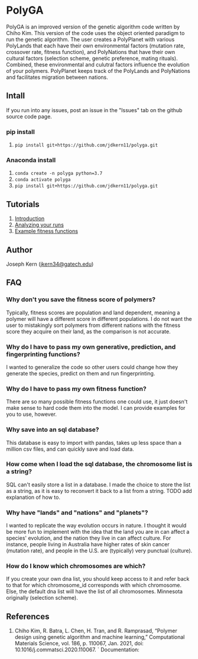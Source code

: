 # PolyGA
PolyGA is an improved version of the genetic algorithm code written by
Chiho Kim. This version of the code uses the object oriented paradigm
to run the genetic algorithm. The user creates a
PolyPlanet with various PolyLands that each have their own environmental factors
(mutation rate, crossover rate, fitness function), and PolyNations that
have their own cultural factors (selection scheme, genetic preference, mating
rituals). Combined, these environmental and culutral factors influence the
evolution of your polymers.
PolyPlanet keeps track of the PolyLands and PolyNations 
and facilitates migration between nations.

## Intall
If you run into any issues, post an issue in the "Issues" tab on the github
source code page.

### pip install
1. `pip install git+https://github.com/jdkern11/polyga.git`

### Anaconda install
1. `conda create -n polyga python=3.7` 
2. `conda activate polyga`
3. `pip install git+https://github.com/jdkern11/polyga.git`



## Tutorials
1. [Introduction](tutorials/introduction.md)
2. [Analyzing your runs](tutorials/accessing_old_runs.md)
3. [Example fitness functions](tutorials/example_fitness_functions.md)

## Author
Joseph Kern (jkern34@gatech.edu)

## FAQ
### Why don't you save the fitness score of polymers?
Typically, fitness scores are population and land dependent, 
meaning a polymer will have a
different score in different populations. I do not want the user to mistakingly
sort polymers from different nations with the fitness score they acquire on 
their land, as the comparison is not accurate.

### Why do I have to pass my own generative, prediction, and fingerprinting functions?
I wanted to generalize the code so other users could change how they generate
the species, predict on them and run fingerprinting.

### Why do I have to pass my own fitness function?
There are so many possible fitness functions one could use, it just
doesn't make sense to hard code them into the model. 
I can provide examples for you to use, however.

### Why save into an sql database?
This database is easy to import with pandas, takes up less space than a million
csv files, and can quickly save and load data.

### How come when I load the sql database, the chromosome list is a string?
SQL can't easily store a list in a database. I made the choice to store the list
as a string, as it is easy to reconvert it back to a list from a string. TODO
add explanation of how to.

### Why have "lands" and "nations" and "planets"?
I wanted to replicate the way evolution occurs in nature. I thought it would be
more fun to implement with the idea that the land you are in can affect
a species' evolution, and the nation they live in can affect culture. For
instance, people living in Australia have higher rates of skin cancer (mutation
rate), and people in the U.S. are (typically) very punctual (culture).

### How do I know which chromosomes are which?
If you create your own dna list, you should keep access to it and refer back
to that for which chromosome\_id corresponds with which chromosome. Else,
the default dna list will have the list of all chromosomes.
Minnesota originally (selection scheme).

## References
1. Chiho Kim, R. Batra, L. Chen, H. Tran, and R. Ramprasad, 
“Polymer design using genetic algorithm and machine learning,” 
Computational Materials Science, vol. 186, p. 110067, Jan. 2021, 
doi: 10.1016/j.commatsci.2020.110067. ` Documentation:
